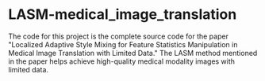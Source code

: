 # LASM-medical_image_translation
The code for this project is the complete source code for the paper "Localized Adaptive Style Mixing for Feature Statistics Manipulation in Medical Image Translation with Limited Data." The LASM method mentioned in the paper helps achieve high-quality medical modality images with limited data.
